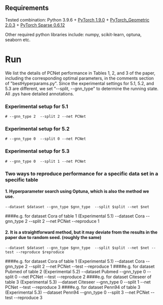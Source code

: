 

## Requirements
Tested combination: Python 3.9.6 + [PyTorch 1.9.0](https://pytorch.org/get-started/previous-versions/) + [PyTorch_Geometric 2.0.3](https://pytorch-geometric.readthedocs.io/en/latest/notes/installation.html) + [PyTorch Sparse 0.6.12](https://github.com/rusty1s/pytorch_sparse)

Other required python libraries include: numpy, scikit-learn, optuna, seaborn etc.

# Run
We list the details of PCNet performance in Tables 1, 2, and 3 of the paper, 
including the corresponding optimal parameters, 
in the comments section of "bestHyperparams.py". 
Since the experimental settings for 5.1, 5.2, and 5.3 are different, 
we set "--split, --gnn_type" to determine the running state.
All .pys have detailed annotations.
### Experimental setup for 5.1
    # --gnn_type 2  --split 2 --net PCNet 
### Experimental setup for 5.2
    # --gnn_type 0  --split 0 --net PCNet 
### Experimental setup for 5.3
    # --gnn_type 0  --split 1 --net PCNet 
### Two ways to reproduce performance for a specific data set in a specific table
#### 1. Hyperparameter search using Optuna, which is also the method we use. 
    --dataset $dataset --gnn_type $gnn_type  --split $split --net $net
####e.g. for dataset Cora of table 1 (Experimental 5.1)
     --dataset Cora --gnn_type 2  --split 2 --net PCNet --reproduce 1
#### 2. It is a straightforward method, but it may deviate from the results in the paper due to random seed. (roughly  the same)
    --dataset $dataset --gnn_type $gnn_type  --split $split --net $net --test --reproduce $reproduce
####e.g. for dataset Cora of table 1 (Experimental 5.1)
     --dataset Cora --gnn_type 2  --split 2 --net PCNet --test --reproduce 1
####e.g. for dataset Pubmed of table 2 (Experimental 5.2)
     --dataset Pubmed --gnn_type 0  --split 0 --net PCNet --test --reproduce 2
####e.g. for dataset Citeseer of table 3 (Experimental 5.3)
     --dataset Citeseer --gnn_type 0  --split 1 --net PCNet --test --reproduce 3
####e.g. for dataset Penn94 of table 3 (Experimental 5.3)
     --dataset Penn94 --gnn_type 0  --split 3 --net PCNet --test --reproduce 3



